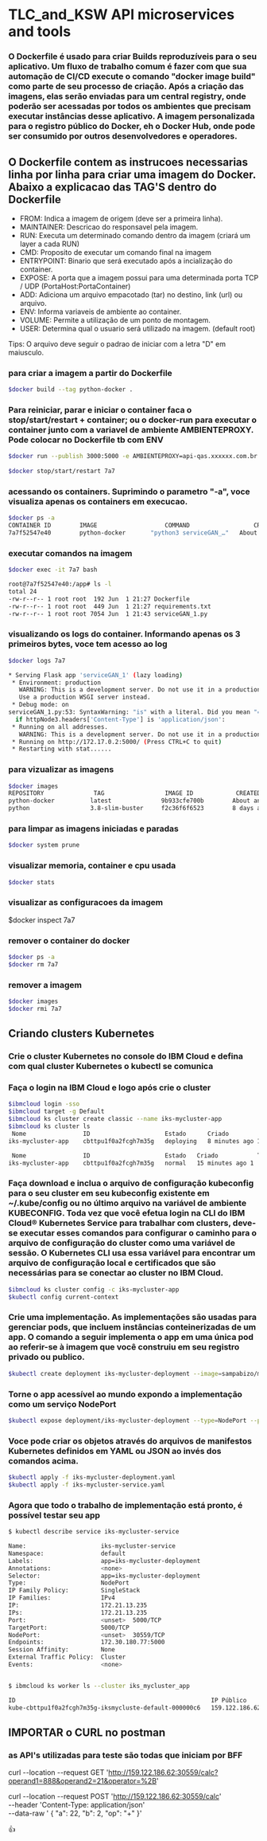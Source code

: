 # TLC_and_KSW API microservices and tools

### O Dockerfile é usado para criar Builds reproduzíveis para o seu aplicativo. Um fluxo de trabalho comum é fazer com que sua automação de CI/CD execute o comando "docker image build" como parte de seu processo de criação. Após a criação das imagens, elas serão enviadas para um central registry, onde poderão ser acessadas por todos os ambientes que precisam executar instâncias desse aplicativo. A imagem personalizada para o registro público do Docker, eh o Docker Hub, onde pode ser consumido por outros desenvolvedores e operadores.

## O Dockerfile contem as instrucoes necessarias linha por linha para criar uma imagem do Docker. Abaixo a explicacao das TAG'S dentro do Dockerfile
- FROM: Indica a imagem de origem (deve ser a primeira linha).
- MAINTAINER: Descricao do responsavel pela imagem.
- RUN: Executa um determinado comando dentro da imagem (criará um layer a cada RUN)
- CMD: Proposito de executar um comando final na imagem
- ENTRYPOINT: Binario que será executado após a incialização do container.
- EXPOSE: A porta que a imagem possui para uma determinada porta TCP / UDP (PortaHost:PortaContainer)
- ADD: Adiciona um arquivo empacotado (tar) no destino, link (url) ou arquivo.
- ENV: Informa variaveis de ambiente ao container.
- VOLUME: Permite a utilização de um ponto de montagem.
- USER: Determina qual o usuario será utilizado na imagem. (default root)

Tips: O arquivo deve seguir o padrao de iniciar com a letra "D" em maiusculo.

### para criar a imagem a partir do Dockerfile
```sh
$docker build --tag python-docker .
```
### Para reiniciar, parar e iniciar o container faca o stop/start/restart + container; ou o docker-run para executar o container junto com a variavel de ambiente AMBIENTEPROXY. Pode colocar no Dockerfile tb com ENV 
```sh
$docker run --publish 3000:5000 -e AMBIENTEPROXY=api-qas.xxxxxx.com.br python-docker
 
$docker stop/start/restart 7a7
```

### acessando os containers. Suprimindo o parametro "-a", voce visualiza apenas os containers em execucao.
```sh
$docker ps -a
CONTAINER ID        IMAGE                   COMMAND                  CREATED             STATUS                      PORTS                                                                       NAMES
7a7f52547e40        python-docker       "python3 serviceGAN_…"   About an hour ago   Up 3 seconds                 0.0.0.0:3000->5000/tcp   nice_ellis
```
### executar comandos na imagem
```sh
$docker exec -it 7a7 bash           

root@7a7f52547e40:/app# ls -l
total 24
-rw-r--r-- 1 root root  192 Jun  1 21:27 Dockerfile
-rw-r--r-- 1 root root  449 Jun  1 21:27 requirements.txt
-rw-r--r-- 1 root root 7054 Jun  1 21:43 serviceGAN_1.py
```

### visualizando os logs do container. Informando apenas os 3 primeiros bytes, voce tem acesso ao log
```sh
$docker logs 7a7

* Serving Flask app 'serviceGAN_1' (lazy loading)
 * Environment: production
   WARNING: This is a development server. Do not use it in a production deployment.
   Use a production WSGI server instead.
 * Debug mode: on
serviceGAN_1.py:53: SyntaxWarning: "is" with a literal. Did you mean "=="?
  if httpNode3.headers['Content-Type'] is 'application/json':
 * Running on all addresses.
   WARNING: This is a development server. Do not use it in a production deployment.
 * Running on http://172.17.0.2:5000/ (Press CTRL+C to quit)
 * Restarting with stat......
```


### para vizualizar as imagens
```sh
$docker images
REPOSITORY              TAG                 IMAGE ID            CREATED             SIZE
python-docker          latest              9b933cfe700b        About an hour ago   215MB
python                 3.8-slim-buster     f2c36f6f6523        8 days ago          114MB
```

 
### para limpar as imagens iniciadas e paradas
```sh
$docker system prune
```
 
### visualizar memoria, container e cpu usada
```sh
$docker stats
```

### visualizar as configuracoes da imagem 
 $docker inspect 7a7
 
### remover o container do docker
```sh
$docker ps -a
$docker rm 7a7
```
 
### remover a imagem 
```sh
$docker images
$docker rmi 7a7
```

## Criando clusters Kubernetes
### Crie o cluster Kubernetes no console do IBM Cloud e defina com qual cluster Kubernetes o kubectl se comunica

### Faça o login na IBM Cloud e logo após crie o cluster
```sh
$ibmcloud login -sso
$ibmcloud target -g Default
$ibmcloud ks cluster create classic --name iks-mycluster-app
$ibmcloud ks cluster ls
 Nome                ID                     Estado      Criado          Trabalhadores   Local   Versão        Nome do Grupo de Recursos   Provedor   
iks-mycluster-app    cbttpu1f0a2fcgh7m35g   deploying   8 minutes ago 1   ams03   1.23.9_1539   Default                     classic  

 Nome                ID                     Estado   Criado           Trabalhadores   Local    Versão        Nome do Grupo de Recursos   Provedor   
iks-mycluster-app    cbttpu1f0a2fcgh7m35g   normal   15 minutes ago 1    ams03   1.23.9_1539   Default                     classic   
```
### Faça download e inclua o arquivo de configuração kubeconfig para o seu cluster em seu kubeconfig existente em ~/.kube/config ou no último arquivo na variável de ambiente KUBECONFIG. Toda vez que você efetua login na CLI do IBM Cloud® Kubernetes Service para trabalhar com clusters, deve-se executar esses comandos para configurar o caminho para o arquivo de configuração do cluster como uma variável de sessão. O Kubernetes CLI usa essa variável para encontrar um arquivo de configuração local e certificados que são necessárias para se conectar ao cluster no IBM Cloud.
```sh
$ibmcloud ks cluster config -c iks-mycluster-app
$kubectl config current-context
```

### Crie uma implementação. As implementações são usadas para gerenciar pods, que incluem instâncias conteinerizadas de um app. O comando a seguir implementa o app em uma única pod ao referir-se à imagem que você construiu em seu registro privado ou publico.
```sh
$kubectl create deployment iks-mycluster-deployment --image=sampabizo/microservicepython 
```

### Torne o app acessível ao mundo expondo a implementação como um serviço NodePort
```sh
$kubectl expose deployment/iks-mycluster-deployment --type=NodePort --port=5000 --name=iks-mycluster-service --target-port=5000
```

### Voce pode criar os objetos através do arquivos de manifestos Kubernetes definidos em YAML ou JSON ao invés dos comandos acima.
```sh
$kubectl apply -f iks-mycluster-deployment.yaml
$kubectl apply -f iks-mycluster-service.yaml
```

### Agora que todo o trabalho de implementação está pronto, é possível testar seu app
```sh
$ kubectl describe service iks-mycluster-service

Name:                     iks-mycluster-service
Namespace:                default
Labels:                   app=iks-mycluster-deployment
Annotations:              <none>
Selector:                 app=iks-mycluster-deployment
Type:                     NodePort
IP Family Policy:         SingleStack
IP Families:              IPv4
IP:                       172.21.13.235
IPs:                      172.21.13.235
Port:                     <unset>  5000/TCP
TargetPort:               5000/TCP
NodePort:                 <unset>  30559/TCP
Endpoints:                172.30.180.77:5000
Session Affinity:         None
External Traffic Policy:  Cluster
Events:                   <none>


$ ibmcloud ks worker ls --cluster iks_mycluster_app

ID                                                       IP Público       IP Particular   Tipo   Estado   Status   Zona    Versão   
kube-cbttpu1f0a2fcgh7m35g-iksmycluste-default-000000c6   159.122.186.62   10.144.194.14   free   normal   Ready    mil01   1.23.9_1541   
```

## IMPORTAR o CURL no postman
### as API's utilizadas para teste são todas que iniciam por BFF
curl --location --request GET 'http://159.122.186.62:30559/calc?operand1=888&operand2=21&operator=%2B'

curl --location --request POST 'http://159.122.186.62:30559/calc' \
--header 'Content-Type: application/json' \
--data-raw '    {
        "a": 22,
        "b": 2,
        "op": "+"
    }'


:+1:
